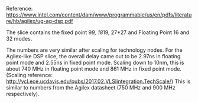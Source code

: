 Reference: https://www.intel.com/content/dam/www/programmable/us/en/pdfs/literature/hb/agilex/ug-ag-dsp.pdf

The slice contains the fixed point 9*9, 18*19, 27*27 and Floating Point 16 and 32 modes.

The numbers are very similar after scaling for technology nodes. 
For the Agilex-like DSP slice, the overall delay came out to be 2.97ns in floating point mode and 2.55ns in fixed point mode. 
Scaling down to 10nm, this is about 740 MHz in floating point mode and 861 MHz in fixed point mode. (Scaling reference: http://vcl.ece.ucdavis.edu/pubs/2017.02.VLSIintegration.TechScale/)
This is similar to numbers from the Agilex datasheet (750 MHz and 900 MHz respectively).
